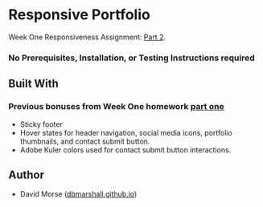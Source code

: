 # Responsive Portfolio

Week One Responsiveness Assignment: [Part 2](http://ucb.bootcampcontent.com/UCB-Coding-Bootcamp/09-11-2017-UCB-Class-Repository-FSF-FT/blob/master/01-week/homework/part-2/Instructions/homework-instructions.md).

### No Prerequisites, Installation, or Testing Instructions required

## Built With

### Previous bonuses from Week One homework [part one](http://ucb.bootcampcontent.com/UCB-Coding-Bootcamp/09-11-2017-UCB-Class-Repository-FSF-FT/blob/master/01-week/homework/part-1/Instructions/recommended-homework-assignment.md)

* Sticky footer
* Hover states for header navigation, social media icons, portfolio thumbnails, and contact submit button.
* Adobe Kuler colors used for contact submit button interactions. 

## Author

* David Morse ([dbmarshall.github.io](https://dbmarshall.github.io))


